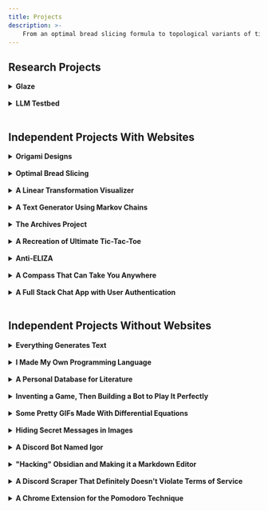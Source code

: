 ```yaml
---
title: Projects
description: >-
    From an optimal bread slicing formula to topological variants of tic-tac-toe, I build a lot of stuff. Some of the projects have interactive websites, so you can experience the final product without digging through code or reading proofs. Play a game, learn about linear algebra, violate ToS, there are plenty of options from which to choose. 
---
```


## Research Projects

<details>
<summary>
<b>Glaze</b>
</summary>
<ul>
    <li><a href="https://glaze.cs.uchicago.edu">Overview</a></li>
    <li><a href="https://glaze.cs.uchicago.edu/downloads.html">Download</a></li>
    <li><a href="https://glaze.cs.uchicago.edu/webglaze.html">Most Excited About This</a></li>
</ul>
</details>
<br />

<details>
<summary>
<b>LLM Testbed</b>
</summary>
<ul>
    <li><a href="https://github.com/zainsarwar865/LLMTestBed">GitHub</a></li>
</ul>
</details>
<br />

<style>
.display-image {
    width: min(max(25%,7rem),100%)!important;
    margin: 1rem;
    margin-top: 0;
    margin-right: 0;
    float: right!important;
    border-radius: 10%;
}
</style>

## Independent Projects With Websites 

<details>
<summary>
<b>Origami Designs</b>
</summary>
<ul>
    <li><a href="/projects/gallery">Portfolio</a></li>
    <li><a href="/projects/gallery-ext">Full Gallery</a></li>
</ul>
</details>
<br />

<details>
<summary>
<b>Optimal Bread Slicing</b>
</summary>
<ul>
    <li><a href="/optimal-bread-slicing">Website</a> (Mobile Compatible)</li>
    <li><a href="/projects/optimal_slicing.pdf">Full Paper</a></li>
    <li><a href="https://youtu.be/R6SYxpiGGJ0?si=Ipt-r0DK1HKfHJa3">Video Explanation (Kinda)</a></li>
</ul>
</details>
<br />

<details>
<summary>
<b>A Linear Transformation Visualizer</b>
</summary>
<ul>
    <li><a href="/linear_transformation_visualizer">Website</a> (Not Mobile Compatible)</li>
    <li><a href="/projects/linear_transformation_visualizer">Summary</a></li>
    <li><a href="https://github.com/ronikbhaskar/linear_transformation_visualizer">GitHub</a></li>
</ul>
</details>
<br />

<details>
<summary>
<b>A Text Generator Using Markov Chains</b>
</summary>
<ul>
    <li><a href="/text_generator">Website</a> (Mobile Compatible)</li>
    <li><a href="/projects/text_generator">Summary</a></li>
    <li><a href="https://github.com/ronikbhaskar/text_generator">GitHub</a></li>
    <li><a href="https://github.com/ronikbhaskar/markov_text_generation">Original Python Project</a></li>
</ul>
</details>
<br />

<details>
<summary>
<b>The Archives Project</b>
</summary>
<ul>
    <li><a href="/archives/">Table of Contents</a></li>
</ul>
</details>
<br />

<details>
<summary>
<b>A Recreation of Ultimate Tic-Tac-Toe</b>
</summary>
<img src="misc_images/ultimate_tic_tac_toe_game.png" class="display-image" alt="A game of ultimate tic tac toe."> 
<ul>
    <li><a href="/ultimate_tic_tac_toe">Website</a> (Mobile Compatible)</li>
    <li><a href="/projects/ultimate_tic_tac_toe">Summary</a></li>
    <li><a href="https://github.com/ronikbhaskar/ultimate_tic_tac_toe">GitHub</a></li>
</ul>
</details>
<br />

<details>
<summary>
<b>Anti-ELIZA</b>
</summary>
<ul>
    <li><a href="/anti-eliza">Website</a> (Mobile Compatible)</li>
    <li><a href="/projects/anti-eliza">Summary</a></li>
    <li><a href="https://github.com/ronikbhaskar/anti-eliza">GitHub</a></li>
</ul>
</details>
<br />

<details>
<summary>
<b>A Compass That Can Take You Anywhere</b>
</summary>
<ul>
    <li><a href="/locator/creator">Website</a> (Mobile Compatible)</li>
    <li><a href="/projects/locator">Summary</a></li>
    <li><a href="https://github.com/ronikbhaskar/locator">GitHub</a></li>
</ul>
</details>
<br />

<details>
<summary>
<b>A Full Stack Chat App with User Authentication</b>
</summary>
<ul>
    <li><a href="/chat">Website</a> (Mobile Compatible)</li>
    <li><a href="/projects/chat">Summary</a></li>
    <li><a href="https://github.com/ronikbhaskar/chat">GitHub</a></li>
</ul>
</details>
<br />


<!-- <details>
<summary>
<b>Text-Based Game to Teach Oracles (CW: violence, kidnapping, murder)</b>
</summary>
<ul>
    <li><a href="/oracle_society/">Website</a> (NOT Mobile Compatible)</li>
    <li><a href="/projects/oracle_society">Summary</a></li>
    <li><a href="https://github.com/ronikbhaskar/oracle_society">GitHub</a></li>
</ul>
</details>
<br /> -->

## Independent Projects Without Websites

<details>
<summary>
<b>Everything Generates Text</b>
</summary>
<ul>
    <li><a href="/projects/everything-generates-text">Summary</a></li>
    <li><a href="https://github.com/ronikbhaskar/everything-generates-text">GitHub</a></li>
</ul>
</details>
<br />

<details>
<summary>
<b>I Made My Own Programming Language</b>
</summary>
<ul>
    <li><a href="https://sigbovik.org/2023/proceedings.pdf#page124">Published in the SIGBOVIK Proceedings 2023</a></li>
    <li><a href="/projects/PizzaLang.pdf">Full Paper (Pre-Print)</a></li>
    <li><a href="https://github.com/TheEasyLemon/PizzaLang">GitHub</a></li>
</ul>
</details>
<br />

<details>
<summary>
<b>A Personal Database for Literature</b>
</summary>
<ul>
    <li><a href="/projects/literature-db">Summary</a></li>
    <li><a href="/ex-libris-select-poems-by-emily-dickinson">Archive Entry</a></li>
    <li><a href="https://github.com/ronikbhaskar/literature-db">GitHub</a></li>
</ul>
</details>
<br />

<details>
<summary>
<b>Inventing a Game, Then Building a Bot to Play It Perfectly</b>
</summary>
<ul>
    <li><a href="/projects/forest-algorithm">Summary</a></li>
    <li><a href="https://github.com/ronikbhaskar/forest-algorithm">GitHub</a></li>
</ul>
</details>
<br />

<details>
<summary>
<b>Some Pretty GIFs Made With Differential Equations</b>
</summary>
<img src="math-art-gifs/static_aizawa.gif" class="display-image" alt="The Aizawa Attractor."> 
<ul>
    <li><a href="/projects/math-art">Summary</a></li>
    <li><a href="https://github.com/ronikbhaskar/math-art">GitHub</a></li>
</ul>
</details>
<br />

<details>
<summary>
<b>Hiding Secret Messages in Images</b>
</summary>
<img src="steganography_pngs/image_with_a_secret_message.png" class="display-image" alt="A pretty color gradient."> 
<ul>
    <li><a href="/projects/steganography">Summary</a></li>
    <li><a href="https://github.com/ronikbhaskar/steganography">GitHub</a></li>
    <li>Can you find the secret message in that image?</li>
</ul>
</details>
<br />

<details>
<summary>
<b>A Discord Bot Named Igor</b>
</summary>
<ul>
    <li><a href="/projects/discord_bot">Summary</a></li>
    <li><a href="https://github.com/ronikbhaskar/discord_bot">GitHub</a></li>
</ul>
</details>
<br />

<details>
<summary>
<b>"Hacking" Obsidian and Making it a Markdown Editor</b>
</summary>
<ul>
    <li><a href="/projects/obsidian-editor">Summary</a></li>
    <li><a href="https://github.com/ronikbhaskar/obsidian-editor">GitHub</a></li>
</ul>
</details>
<br />

<details>
<summary>
<b>A Discord Scraper That Definitely Doesn't Violate Terms of Service</b>
</summary>
<ul>
    <li><a href="/projects/discord_scraper">Summary</a></li>
    <li><a href="https://github.com/ronikbhaskar/discord_scraper">GitHub</a></li>
</ul>
</details>
<br />

<details>
<summary>
<b>A Chrome Extension for the Pomodoro Technique</b>
</summary>
<ul>
    <li><a href="/projects/tomato_timer">Summary</a></li>
    <li><a href="https://github.com/ronikbhaskar/tomato_timer">GitHub</a></li>
</ul>
</details>
<br />
